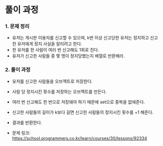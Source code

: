 # 풀이 과정
### 1. 문제 정리
- 유저는 게시판 이용자를 신고할 수 있으며, k번 이상 신고당한 유저는 정지하고 신고한 유저에게 정지 사실을 알리려고 한다.
- 한 유저를 한 사람이 여러 번 신고해도 1회로 친다.
- 유저가 신고한 사람들 중 몇 명이 정지당했는지 배열로 반환해라.

### 2. 풀이 과정
- 유저를 신고한 사람들을 오브젝트로 저장한다.
- 사람 당 정지시킨 횟수를 저장하는 오브젝트를 만든다.
- 여러 번 신고해도 한 번으로 저장돼야 하기 때문에 set으로 중복을 없애준다.
- 신고한 사람들의 길이가 k보다 길면 신고한 사람들의 정지시킨 횟수를 +1 해준다.
- 결과를 반환한다.

- 문제 링크: https://school.programmers.co.kr/learn/courses/30/lessons/92334